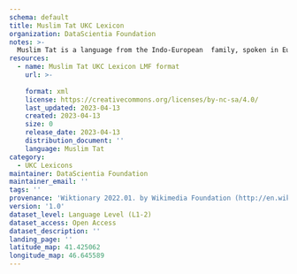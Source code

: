 ```yaml
---
schema: default
title: Muslim Tat UKC Lexicon
organization: DataScientia Foundation
notes: >-
  Muslim Tat is a language from the Indo-European  family, spoken in Eurasia. The UKC Lexicon of Muslim Tat is represented as a lexico-semantic network. It consists of words, word senses, synsets, as well as sense-level and synset-level relationships.
resources:
  - name: Muslim Tat UKC Lexicon LMF format
    url: >-
      
    format: xml
    license: https://creativecommons.org/licenses/by-nc-sa/4.0/
    last_updated: 2023-04-13
    created: 2023-04-13
    size: 0
    release_date: 2023-04-13
    distribution_document: ''
    language: Muslim Tat
category:
  - UKC Lexicons
maintainer: DataScientia Foundation
maintainer_email: ''
tags: ''
provenance: 'Wiktionary 2022.01. by Wikimedia Foundation (http://en.wiktionary.org); CogNet 2.1 by Khuyagbaatar Batsuren, National University of Mongolia (http://cognet.ukc.disi.unitn.it); Princeton WordNet 2.1 by Princeton University (https://wordnet.princeton.edu)'
version: '1.0'
dataset_level: Language Level (L1-2)
dataset_access: Open Access
dataset_description: ''
landing_page: ''
latitude_map: 41.425062
longitude_map: 46.645589
---
```

